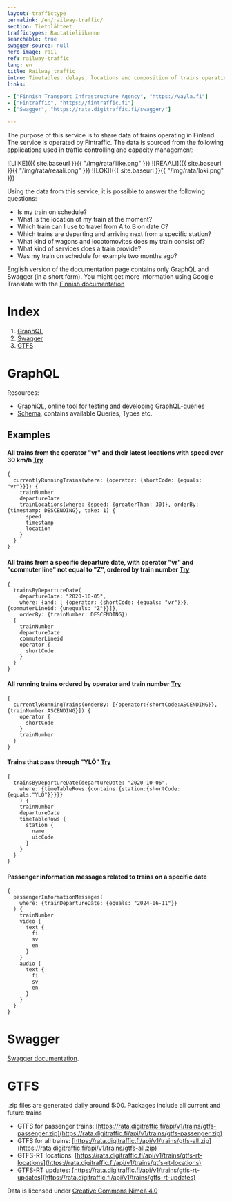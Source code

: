 ```yaml
---
layout: traffictype
permalink: /en/railway-traffic/
section: Tietolähteet
traffictypes: Rautatieliikenne
searchable: true
swagger-source: null
hero-image: rail
ref: railway-traffic
lang: en
title: Railway traffic
intro: Timetables, delays, locations and composition of trains operating in Finland
links:

- ["Finnish Transport Infrastructure Agency", "https://vayla.fi"]
- ["Fintraffic", "https://fintraffic.fi"]
- ["Swagger", "https://rata.digitraffic.fi/swagger/"]

---
```


The purpose of this service is to share data of trains operating in Finland. The service is operated by
Fintraffic. The data is sourced from the following applications used in traffic controlling and capacity
management:

![LIIKE]({{ site.baseurl }}{{ "/img/rata/liike.png" }}) ![REAALI]({{ site.baseurl }}{{ "/img/rata/reaali.png"
}}) ![LOKI]({{ site.baseurl }}{{ "/img/rata/loki.png" }})

Using the data from this service, it is possible to answer the following questions:

* Is my train on schedule?
* What is the location of my train at the moment?
* Which train can I use to travel from A to B on date C?
* Which trains are departing and arriving next from a specific station?
* What kind of wagons and locotomovites does my train consist of?
* What kind of services does a train provide?
* Was my train on schedule for example two months ago?

English version of the documentation page contains only GraphQL and Swagger (in a short form). You might get
more information using Google Translate with
the [Finnish documentation](https://www.digitraffic.fi/rautatieliikenne/)

# Index

1. [GraphQL](#graphql)
2. [Swagger](#swagger)
3. [GTFS](#gtfs)

# GraphQL

Resources:

* [GraphiQL](https://rata.digitraffic.fi/api/v2/graphql/graphiql), online tool for testing and developing
  GraphQL-queries
* [Schema](https://rata.digitraffic.fi/api/v2/graphql/schema.svg), contains available Queries, Types etc.

## Examples

#### All trains from the operator "vr" and their latest locations with speed over 30 km/h [Try](https://rata.digitraffic.fi/api/v2/graphql/graphiql?query=%7B%0A%20%20currentlyRunningTrains(where%3A%20%7Boperator%3A%20%7BshortCode%3A%20%7Bequals%3A%20%22vr%22%7D%7D%7D)%20%7B%0A%20%20%20%20trainNumber%0A%20%20%20%20departureDate%0A%20%20%20%20trainLocations(where%3A%20%7Bspeed%3A%20%7BgreaterThan%3A%2030%7D%7D%2C%20orderBy%3A%20%7Btimestamp%3A%20DESCENDING%7D%2C%20take%3A%201)%20%7B%0A%20%20%20%20%20%20speed%0A%20%20%20%20%20%20timestamp%0A%20%20%20%20%20%20location%0A%20%20%20%20%7D%0A%20%20%7D%0A%7D)

```
{
  currentlyRunningTrains(where: {operator: {shortCode: {equals: "vr"}}}) {
    trainNumber
    departureDate
    trainLocations(where: {speed: {greaterThan: 30}}, orderBy: {timestamp: DESCENDING}, take: 1) {
      speed
      timestamp
      location
    }
  }
}
```

#### All trains from a specific departure date, with operator "vr" and "commuter line" not equal to "Z", ordered by train number [Try](https://rata.digitraffic.fi/api/v2/graphql/graphiql?query=%7B%0A%20%20trainsByDepartureDate(%0A%20%20%20%20departureDate%3A%20%222020-10-05%22%2C%20%0A%20%20%20%20where%3A%20%7Band%3A%20%5B%20%7Boperator%3A%20%7BshortCode%3A%20%7Bequals%3A%20%22vr%22%7D%7D%7D%2C%20%7BcommuterLineid%3A%20%7Bunequals%3A%20%22Z%22%7D%7D%5D%7D%2C%20%0A%20%20%20%20orderBy%3A%20%7BtrainNumber%3A%20DESCENDING%7D)%20%0A%20%20%7B%0A%20%20%20%20trainNumber%0A%20%20%20%20departureDate%0A%20%20%20%20commuterLineid%0A%20%20%20%20operator%20%7B%0A%20%20%20%20%20%20shortCode%0A%20%20%20%20%7D%0A%20%20%7D%0A%7D)

```
{
  trainsByDepartureDate(
    departureDate: "2020-10-05", 
    where: {and: [ {operator: {shortCode: {equals: "vr"}}}, {commuterLineid: {unequals: "Z"}}]}, 
    orderBy: {trainNumber: DESCENDING}) 
  {
    trainNumber
    departureDate
    commuterLineid
    operator {
      shortCode
    }
  }
}
```

#### All running trains ordered by operator and train number [Try](https://rata.digitraffic.fi/api/v2/graphql/graphiql?query=%7B%0A%20%20currentlyRunningTrains(orderBy%3A%20%5B%7Boperator%3A%7BshortCode%3AASCENDING%7D%7D%2C%7BtrainNumber%3AASCENDING%7D%5D)%20%7B%0A%20%20%20%20operator%20%7B%0A%20%20%20%20%20%20shortCode%0A%20%20%20%20%7D%0A%20%20%20%20trainNumber%0A%20%20%7D%0A%7D%0A)

```
{
  currentlyRunningTrains(orderBy: [{operator:{shortCode:ASCENDING}},{trainNumber:ASCENDING}]) {
    operator {
      shortCode
    }
    trainNumber
  }
}
```

#### Trains that pass through "YLÖ" [Try](https://rata.digitraffic.fi/api/v2/graphql/graphiql?query=%7B%0A%20%20trainsByDepartureDate(departureDate%3A%20%222020-10-06%22%2C%20%0A%20%20%20%20where%3A%20%7BtimeTableRows%3A%7Bcontains%3A%7Bstation%3A%7BshortCode%3A%7Bequals%3A%22YL%C3%96%22%7D%7D%7D%7D%7D%0A%20%20%20%20)%20%7B%0A%20%20%20%20trainNumber%0A%20%20%20%20departureDate%0A%20%20%20%20timeTableRows%20%7B%0A%20%20%20%20%20%20station%20%7B%0A%20%20%20%20%20%20%20%20name%0A%20%20%20%20%20%20%20%20uicCode%0A%20%20%20%20%20%20%7D%0A%20%20%20%20%7D%0A%20%20%7D%0A%7D%0A)

```
{
  trainsByDepartureDate(departureDate: "2020-10-06", 
    where: {timeTableRows:{contains:{station:{shortCode:{equals:"YLÖ"}}}}}
    ) {
    trainNumber
    departureDate
    timeTableRows {
      station {
        name
        uicCode
      }
    }
  }
}
``` 

#### Passenger information messages related to trains on a specific date

```
{
  passengerInformationMessages(
    where: {trainDepartureDate: {equals: "2024-06-11"}}
  ) {
    trainNumber
    video {
      text {
        fi
        sv
        en
      }
    }
    audio {
      text {
        fi
        sv
        en
      }
    }
  }
}
```

# Swagger

[Swagger documentation](https://rata.digitraffic.fi/swagger/).

# GTFS

.zip files are generated daily around 5:00. Packages include all current and future trains

* GTFS for passenger
  trains: [https://rata.digitraffic.fi/api/v1/trains/gtfs-passenger.zip](https://rata.digitraffic.fi/api/v1/trains/gtfs-passenger.zip)
* GTFS for all
  trains: [https://rata.digitraffic.fi/api/v1/trains/gtfs-all.zip](https://rata.digitraffic.fi/api/v1/trains/gtfs-all.zip)
* GTFS-RT
  locations: [https://rata.digitraffic.fi/api/v1/trains/gtfs-rt-locations](https://rata.digitraffic.fi/api/v1/trains/gtfs-rt-locations)
* GTFS-RT
  updates: [https://rata.digitraffic.fi/api/v1/trains/gtfs-rt-updates](https://rata.digitraffic.fi/api/v1/trains/gtfs-rt-updates)

Data is licensed under [Creative Commons Nimeä 4.0](https://creativecommons.org/licenses/by/4.0/)
